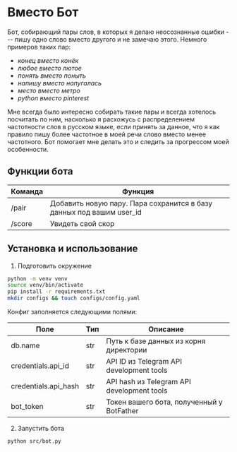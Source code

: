 # Вместо Бот

Бот, собирающий пары слов, в которых я делаю неосознанные ошибки --- пишу одно слово вместо другого и не замечаю этого. Немного примеров таких пар:

- _конец вместо конёк_
- _любое вместо лютое_
- _понять вместо поныть_
- _напишу вместо напугалась_
- _место вместо метро_
- _python вместо pinterest_

Мне всегда было интересно собирать такие пары и всегда хотелось посчитать по ним, насколько я расхожусь с распределением частотности слов в русском языке, если принять за данное, что я как правило пишу более частотное в моей речи слово вместо менее частотного. Бот помогает мне делать это и следить за прогрессом моей особенности.

## Функции бота

| Команда | Функция                                                              |
|---------|----------------------------------------------------------------------|
| /pair   | Добавить новую пару. Пара сохранится в базу данных под вашим user_id |
| /score  | Увидеть свой скор                                                    |

## Установка и использование

1. Подготовить окружение

```bash
python -m venv venv
source venv/bin/activate
pip install -r requirements.txt
mkdir configs && touch configs/config.yaml
```

Конфиг заполняется следующими полями:

| Поле                 | Тип | Описание                                   |
|----------------------|-----|--------------------------------------------|
| db.name              | str | Путь к базе данных из корня директории     |
| credentials.api_id   | str | API ID из Telegram API development tools   |
| credentials.api_hash | str | API hash из Telegram API development tools |
| bot_token            | str | Токен вашего бота, полученный у BotFather  |

2. Запустить бота

```bash
python src/bot.py
```
